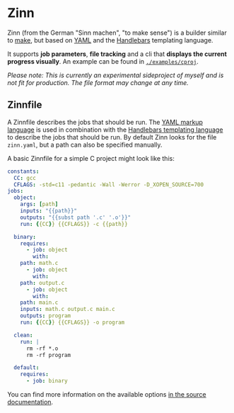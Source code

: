 # Zinn
Zinn (from the German "Sinn machen", "to make sense") is a builder similar to [make](https://en.wikipedia.org/wiki/Make_(software)), but based on [YAML](https://yaml.org/) and the [Handlebars](https://handlebarsjs.com/guide/) templating language.

It supports **job parameters**, **file tracking** and a cli that **displays the current progress visually**.
An example can be found in [`./examples/cproj`](./examples/cproj).

*Please note: This is currently an experimental sideproject of myself and is not fit for production. The file format may change at any time.*

## Zinnfile
A Zinnfile describes the jobs that should be run.
The [YAML markup language](https://yaml.org) is used in combination with the [Handlebars templating language](https://handlebarsjs.com/guide/) to describe the jobs that should be run.
By default Zinn looks for the file `zinn.yaml`, but a path can also be specified manually.

A basic Zinnfile for a simple C project might look like this:
```yaml
constants:
  CC: gcc
  CFLAGS: -std=c11 -pedantic -Wall -Werror -D_XOPEN_SOURCE=700
jobs:
  object:
    args: [path]
    inputs: "{{path}}"
    outputs: "{{subst path '.c' '.o'}}"
    run: {{CC}} {{CFLAGS}} -c {{path}}

  binary:
    requires:
      - job: object
        with:
    path: math.c
      - job: object
        with:
    path: output.c
      - job: object
        with:
    path: main.c
    inputs: math.c output.c main.c
    outputs: program
    run: {{CC}} {{CFLAGS}} -o program

  clean:
    run: |
      rm -rf *.o
      rm -rf program

  default:
    requires:
      - job: binary
```

You can find more information on the available options [in the source documentation](`crate::Zinnfile`).

